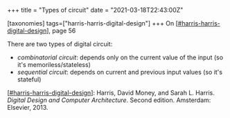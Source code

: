 +++
title = "Types of circuit"
date = "2021-03-18T22:43:00Z"

[taxonomies]
tags=["harris-harris-digital-design"]
+++
On [[#harris-harris-digital-design](/tags/harris-harris-digital-design)], page 56

There are two types of digital circuit:

- *combinatorial circuit*: depends only on the current value of the input (so it's memoriless/stateless)
- *sequential circuit*: depends on current and previous input values (so it's stateful)

[[#harris-harris-digital-design](/tags/harris-harris-digital-design)]: Harris, David Money, and Sarah L. Harris. _Digital Design and Computer Architecture_. Second edition. Amsterdam: Elsevier, 2013. 
